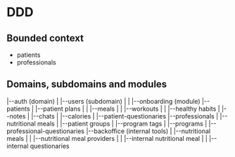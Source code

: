 # DDD
## Bounded context
- patients
- professionals

## Domains, subdomains and modules
|--auth (domain)
|  |--users (subdomain)
|  |  |--onboarding (module)
|--patients 
|  |--patient plans
|  |  |--meals
|  |  |--workouts
|  |  |--healthy habits
|  |--notes
|  |--chats
|  |--calories
|  |--patient-questionaries
|--professionals
|  |--nutritional meals
|  |--patient groups
|  |--program tags
|  |--programs
|  |--professional-questionaries
|--backoffice (internal tools)
|  |--nutritional meals
|  |  |--nutritional meal providers
|  |  |--internal nutritional meal
|  |  |--internal questionaries

